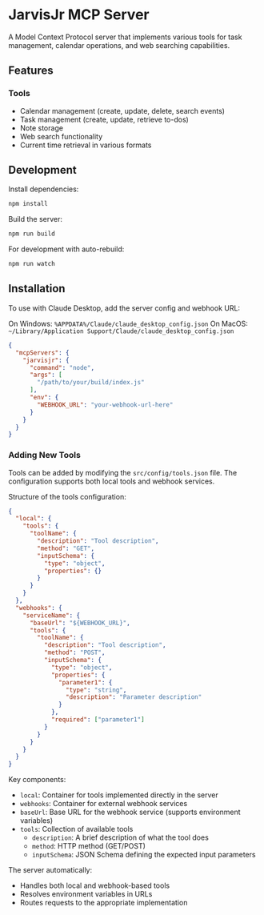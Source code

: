 # JarvisJr MCP Server

A Model Context Protocol server that implements various tools for task management, calendar operations, and web searching capabilities.

## Features

### Tools
- Calendar management (create, update, delete, search events)
- Task management (create, update, retrieve to-dos)
- Note storage
- Web search functionality
- Current time retrieval in various formats

## Development

Install dependencies:
```bash
npm install
```

Build the server:
```bash
npm run build
```

For development with auto-rebuild:
```bash
npm run watch
```

## Installation

To use with Claude Desktop, add the server config and webhook URL:

On Windows: `%APPDATA%/Claude/claude_desktop_config.json`
On MacOS: `~/Library/Application Support/Claude/claude_desktop_config.json`

```json
{
  "mcpServers": {
    "jarvisjr": {
      "command": "node",
      "args": [
        "/path/to/your/build/index.js"
      ],
      "env": {
        "WEBHOOK_URL": "your-webhook-url-here"
      }
    }
  }
}
```

### Adding New Tools

Tools can be added by modifying the `src/config/tools.json` file. The configuration supports both local tools and webhook services.

Structure of the tools configuration:

```json
{
  "local": {
    "tools": {
      "toolName": {
        "description": "Tool description",
        "method": "GET",
        "inputSchema": {
          "type": "object",
          "properties": {}
        }
      }
    }
  },
  "webhooks": {
    "serviceName": {
      "baseUrl": "${WEBHOOK_URL}",
      "tools": {
        "toolName": {
          "description": "Tool description",
          "method": "POST",
          "inputSchema": {
            "type": "object",
            "properties": {
              "parameter1": {
                "type": "string",
                "description": "Parameter description"
              }
            },
            "required": ["parameter1"]
          }
        }
      }
    }
  }
}
```

Key components:
- `local`: Container for tools implemented directly in the server
- `webhooks`: Container for external webhook services
- `baseUrl`: Base URL for the webhook service (supports environment variables)
- `tools`: Collection of available tools
  - `description`: A brief description of what the tool does
  - `method`: HTTP method (GET/POST)
  - `inputSchema`: JSON Schema defining the expected input parameters

The server automatically:
- Handles both local and webhook-based tools
- Resolves environment variables in URLs
- Routes requests to the appropriate implementation
